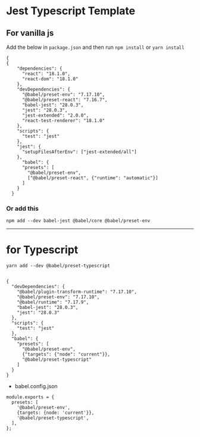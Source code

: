 # Jest Typescript Template

## For vanilla js

Add the below in ```package.json``` and then run ```npm install``` or ```yarn install```

```
{
{
    "dependencies": {
      "react": "18.1.0",
      "react-dom": "18.1.0"
    },
    "devDependencies": {
      "@babel/preset-env": "7.17.10",
      "@babel/preset-react": "7.16.7",
      "babel-jest": "28.0.3",
      "jest": "28.0.3",
      "jest-extended": "2.0.0",
      "react-test-renderer": "18.1.0"
    },
    "scripts": {
      "test": "jest"
    },
    "jest": {
      "setupFilesAfterEnv": ["jest-extended/all"]
    },
      "babel": {
      "presets": [
        "@babel/preset-env",
        ["@babel/preset-react", {"runtime": "automatic"}]
      ]
    }
  }
```


### Or add this

```
npm add --dev babel-jest @babel/core @babel/preset-env
```

-------------------

# for Typescript

```yarn add --dev @babel/preset-typescript ```

```

{
  "devDependencies": {
    "@babel/plugin-transform-runtime": "7.17.10",
    "@babel/preset-env": "7.17.10",
    "@babel/runtime": "7.17.9",
    "babel-jest": "28.0.3",
    "jest": "28.0.3"
  },
  "scripts": {
    "test": "jest"
  },
  "babel": {
    "presets": [
      "@babel/preset-env",
      {"targets": {"node": "current"}},
      "@babel/preset-typescript"
    ]
  }
}
```



- babel.config.json

```
module.exports = {
  presets: [
    '@babel/preset-env',
    {targets: {node: 'current'}},
    '@babel/preset-typescript',
  ],
};
```


